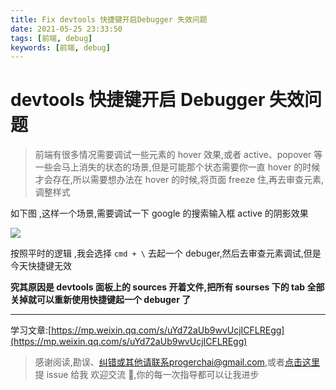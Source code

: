 ```yaml
---
title: Fix devtools 快捷键开启Debugger 失效问题
date: 2021-05-25 23:33:50
tags: [前端, debug]
keywords: [前端, debug]
---
```


# devtools 快捷键开启 Debugger 失效问题

> 前端有很多情况需要调试一些元素的 hover 效果,或者 active、popover 等一些会马上消失的状态的场景,但是可能那个状态需要你一直 hover 的时候才会存在,所以需要想办法在 hover 的时候,将页面 freeze 住,再去审查元素,调整样式

如下图 ,这样一个场景,需要调试一下 google 的搜索输入框 active 的阴影效果

![](/static/notion/devtools_debuger_hotkey_cant_work/20210525122011.jpg)

按照平时的逻辑 ,我会选择 `cmd + \` 去起一个 debuger,然后去审查元素调试,但是今天快捷键无效

**究其原因是 devtools 面板上的 sources 开着文件,把所有 sourses 下的 tab 全部关掉就可以重新使用快捷键起一个 debuger 了**

---

学习文章:[https://mp.weixin.qq.com/s/uYd72aUb9wvUcjICFLREgg](https://mp.weixin.qq.com/s/uYd72aUb9wvUcjICFLREgg)

> 感谢阅读,勘误、纠错或其他请联系progerchai@gmail.com,或者[点击这里](https://github.com/progerchai/progerchai.github.io/issues/new)提 issue 给我
> 欢迎交流 👏,你的每一次指导都可以让我进步
